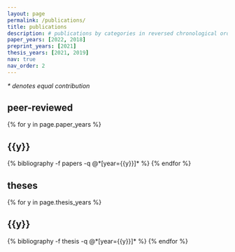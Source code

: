 ```yaml
---
layout: page
permalink: /publications/
title: publications
description: # publications by categories in reversed chronological order. generated by jekyll-scholar.
paper_years: [2022, 2018]
preprint_years: [2021]
thesis_years: [2021, 2019]
nav: true
nav_order: 2
---
```

<i>* denotes equal contribution</i>

<!-- <div class="publications">
<h2>preprints</h2>

{% for y in page.preprint_years %}
  <h2 class="year">{{y}}</h2>
  {% bibliography -f preprints -q @*[year={{y}}]* %}
{% endfor %} -->

<div class="publications">
<h2>peer-reviewed</h2>

{% for y in page.paper_years %}
  <h2 class="year">{{y}}</h2>
  {% bibliography -f papers -q @*[year={{y}}]* %}
{% endfor %}

<div class="publications">
<h2>theses</h2>

{% for y in page.thesis_years %}
  <h2 class="year">{{y}}</h2>
  {% bibliography -f thesis -q @*[year={{y}}]* %}
{% endfor %}

</div>
